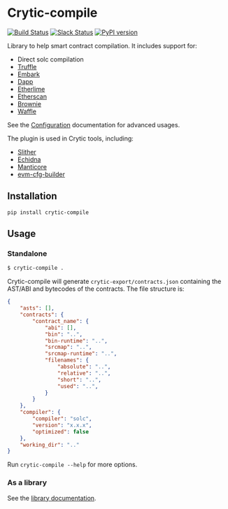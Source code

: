 # Crytic-compile
[![Build Status](https://travis-ci.com/crytic/crytic-compile.svg?branch=master)](https://travis-ci.com/crytic/crytic-compile)
[![Slack Status](https://empireslacking.herokuapp.com/badge.svg)](https://empireslacking.herokuapp.com)
[![PyPI version](https://badge.fury.io/py/crytic-compile.svg)](https://badge.fury.io/py/crytic-compile)

Library to help smart contract compilation. It includes support for:
- Direct solc compilation
- [Truffle](https://truffleframework.com/)
- [Embark](https://embark.status.im/)
- [Dapp](https://dapp.tools/dapp/)
- [Etherlime](https://github.com/LimeChain/etherlime)
- [Etherscan](https://etherscan.io/)
- [Brownie](https://github.com/iamdefinitelyahuman/brownie)
- [Waffle](https://github.com/EthWorks/Waffle)

See the [Configuration](https://github.com/crytic/crytic-compile/wiki/Configuration) documentation for advanced usages.

The plugin is used in Crytic tools, including:
- [Slither](https://github.com/crytic/slither)
- [Echidna](https://github.com/crytic/echidna)
- [Manticore](https://github.com/trailofbits/manticore/)
- [evm-cfg-builder](https://github.com/crytic/evm_cfg_builder)


## Installation

```
pip install crytic-compile
```

## Usage

### Standalone
```bash
$ crytic-compile .
```

Crytic-compile will generate `crytic-export/contracts.json` containing the AST/ABI and bytecodes of the contracts.
The file structure is:
```json
{
    "asts": [],
    "contracts": {
        "contract_name": {
            "abi": [],
            "bin": "..",
            "bin-runtime": "..",
            "srcmap": "..",
            "srcmap-runtime": "..",
            "filenames": {
                "absolute": "..",
                "relative": "..",
                "short": "..",
                "used": "..",
            }
        }
    },
    "compiler": {
        "compiler": "solc",
        "version": "x.x.x",
        "optimized": false
    },
    "working_dir": ".."
}
```

Run `crytic-compile --help` for more options.

### As a library

See the [library documentation](https://github.com/crytic/crytic-compile/wiki/Library-Documentation).
